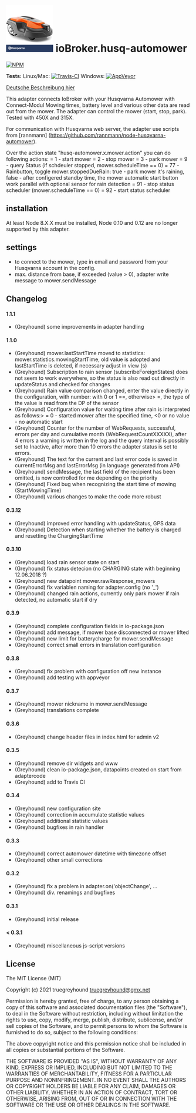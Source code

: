 ![Logo](admin/husq-automower.png)
ioBroker.husq-automower
=============

[![NPM](https://www.npmjs.com/package/iobroker.husq-automower.png?downloads=true)](https://www.npmjs.com/package/iobroker.husq-automower/)

**Tests:** Linux/Mac: [![Travis-CI](https://travis-ci.org/truegreyhound/ioBroker.husq-automower.svg?branch=master)](https://travis-ci.org/truegreyhound/ioBroker.husq-automower)
Windows: [![AppVeyor](https://ci.appveyor.com/project/truegreyhound/iobroker-husq-automower?branch=master&svg=true)](https://ci.appveyor.com/project/truegreyhound/iobroker-husq-automower/)

[Deutsche Beschreibung hier](README_de.md)

This adapter connects IoBroker with your Husqvarna Automower with Connect-Modul
Mowing times, battery level and various other data are read out from the mower.
The adapter can control the mower (start, stop, park).
Tested with 450X and 315X.

For communication with Husqvarna web server, the adapter use scripts from [rannmann] (https://github.com/rannmann/node-husqvarna-automower).

Over the action state "husq-automower.x.mower.action" you can do following actions:
=  1 - start mower
=  2 - stop mower
=  3 - park mower
=  9 - query Status (if schdeuler stopped, mower.scheduleTime == 0)
= 77 - Rainbutton, toggle mower.stoppedDueRain: true - park mower it's raining, false - after configered standby time, the mower automatic start
       button work parallel with optional sensor for rain detection
= 91 - stop status scheduler (mower.scheduleTime == 0)
= 92 - start status scheduler


## installation
At least Node 8.X.X must be installed, Node 0.10 and 0.12 are no longer supported by this adapter.

## settings
- to connect to the mower, type in email and password from your Husqvarna account in the config.
- max. distance from base, if exceeded (value > 0), adapter write message to mower.sendMessage

## Changelog

#### 1.1.1
* (Greyhound) some improvements in adapter handling
#### 1.1.0
* (Greyhound) mower.lastStartTime moved to statistics: mower.statistics.mowingStartTime, old value is adopted and lastStartTime is deleted, if necessary adjust in view (s)
* (Greyhound) Subscription to rain sensor (subscribeForeignStates) does not seem to work everywhere, so the status is also read out directly in updateStatus and checked for changes
* (Greyhound) Rain value comparison changed, enter the value directly in the configuration, with number: with 0 or 1 ==, otherwise> =, the type of the value is read from the DP of the sensor
* (Greyhound) Configuration value for waiting time after rain is interpreted as follows:> = 0 - started mower after the specified time, <0 or no value - no automatic start
* (Greyhound) Counter for the number of WebRequests, successful, errors per day and cumulative month (WebRequestCountXXXXX), after 4 errors a warning is written in the log and the query interval is possibly set to Inactive, after more than 10 errors the adapter status is set to errors.
* (Greyhound) The text for the current and last error code is saved in currentErrorMsg and lastErrorMsg (in language generated from API)
* (Greyhound) sendMessage, the last field of the recipient has been omitted, is now controlled for me depending on the priority
* (Greyhound) Fixed bug when recognizing the start time of mowing (StartMowingTime)
* (Greyhound) various changes to make the code more robust
#### 0.3.12
* (Greyhound) improved error handling with updateStatus, GPS data
* (Greyhound) Detection when starting whether the battery is charged and resetting the ChargingStartTime
#### 0.3.10
* (Greyhound) load rain sensor state on start
* (Greyhound) fix status detecion (no CHARGING state with beginning 12.06.2018 ?)
* (Greyhound) new datapoint mower.rawResponse_mowers
* (Greyhound) fix variablen naming for adapter.config (no '_')
* (Greyhound) changed rain actions, currently only park mower if rain detected, no automatic start if dry
#### 0.3.9
* (Greyhound) complete configuration fields in io-package.json
* (Greyhound) add message, if mower base disconnected or mower lifted
* (Greyhound) new limit for batterycharge for mower.sendMessage
* (Greyhound) correct small errors in translation configuration
#### 0.3.8
* (Greyhound) fix problem with configuration off new instance
* (Greyhound) add testing with appveyor
#### 0.3.7
* (Greyhound) mower nickname in mower.sendMessage
* (Greyhound) translations complete
#### 0.3.6
* (Greyhound) change header files in index.html for admin v2
#### 0.3.5
* (Greyhound) remove dir widgets and www
* (Greyhound) clean io-package.json, datapoints created on start from adaptercode
* (Greyhound) add to Travis CI
#### 0.3.4
* (Greyhound) new configuration site
* (Greyhound) correction in accumulate statistic values
* (Greyhound) additional statistic values
* (Greyhound) bugfixes in rain handler
#### 0.3.3
* (Greyhound) correct automower datetime with timezone offset
* (Greyhound) other small corrections
#### 0.3.2
* (Greyhound) fix a problem in adapter.on('objectChange', ...
* (Greyhound) div. renamings and bugfixes
#### 0.3.1
* (Greyhound) initial release
#### < 0.3.1
* (Greyhound) miscellaneous js-script versions
 
 
## License
The MIT License (MIT)

Copyright (c) 2021 truegreyhound <truegreyhound@gmx.net>

Permission is hereby granted, free of charge, to any person obtaining a copy
of this software and associated documentation files (the "Software"), to deal
in the Software without restriction, including without limitation the rights
to use, copy, modify, merge, publish, distribute, sublicense, and/or sell
copies of the Software, and to permit persons to whom the Software is
furnished to do so, subject to the following conditions:

The above copyright notice and this permission notice shall be included in
all copies or substantial portions of the Software.

THE SOFTWARE IS PROVIDED "AS IS", WITHOUT WARRANTY OF ANY KIND, EXPRESS OR
IMPLIED, INCLUDING BUT NOT LIMITED TO THE WARRANTIES OF MERCHANTABILITY,
FITNESS FOR A PARTICULAR PURPOSE AND NONINFRINGEMENT. IN NO EVENT SHALL THE
AUTHORS OR COPYRIGHT HOLDERS BE LIABLE FOR ANY CLAIM, DAMAGES OR OTHER
LIABILITY, WHETHER IN AN ACTION OF CONTRACT, TORT OR OTHERWISE, ARISING FROM,
OUT OF OR IN CONNECTION WITH THE SOFTWARE OR THE USE OR OTHER DEALINGS IN
THE SOFTWARE.
